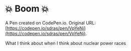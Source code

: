 # 💥 Boom 💥

A Pen created on CodePen.io. Original URL: [https://codepen.io/sdras/pen/VpYeNj](https://codepen.io/sdras/pen/VpYeNj).

What I think about when I think about nuclear power races